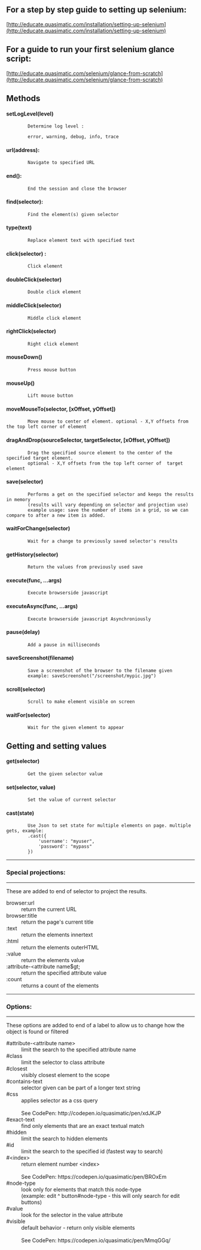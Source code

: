 ## For a step by step guide to setting up selenium:

[http://educate.quasimatic.com/installation/setting-up-selenium](http://educate.quasimatic.com/installation/setting-up-selenium)

## For a guide to run your first selenium glance script:

[http://educate.quasimatic.com/selenium/glance-from-scratch](http://educate.quasimatic.com/selenium/glance-from-scratch)

##	Methods

####		setLogLevel(level)

			Determine log level :

			error, warning, debug, info, trace

####		url(address):

			Navigate to specified URL

####		end():

			End the session and close the browser

####		find(selector):

			Find the element(s) given selector

####		type(text)

			Replace element text with specified text

####		click(selector) :

			Click element

####		doubleClick(selector)

			Double click element

####		middleClick(selector) 

			Middle click element

####		rightClick(selector) 

			Right click element

####		mouseDown()

			Press mouse button

####		mouseUp()

			Lift mouse button
			

####		moveMouseTo(selector, [xOffset, yOffset]) 

			Move mouse to center of element. optional - X,Y offsets from the top left corner of element


####		dragAndDrop(sourceSelector, targetSelector, [xOffset, yOffset])
			
			Drag the specified source element to the center of the specified target element. 
            optional - X,Y offsets from the top left corner of  target element

####		save(selector)
			Performs a get on the specified selector and keeps the results in memory 
            (results will vary depending on selector and projection use)
			example usage: save the number of items in a grid, so we can compare to after a new item is added.

####		waitForChange(selector) 
			Wait for a change to previously saved selector's results 
			
####		getHistory(selector) 
			Return the values from previously used save

####		execute(func, ...args) 
			Execute browserside javascript

####		executeAsync(func, ...args)
			Execute browserside javascript Asynchroniously 

####		pause(delay)
			Add a pause in milliseconds

####		saveScreenshot(filename)
			Save a screenshot of the browser to the filename given
			example: saveScreenshot("/screenshot/mypic.jpg")

####		scroll(selector)
			Scroll to make element visible on screen

####		waitFor(selector) 
			Wait for the given element to appear
			
##	Getting and setting values
				
####		get(selector)
			Get the given selector value

####		set(selector, value) 
			Set the value of current selector
			
####		cast(state)

			Use Json to set state for multiple elements on page. multiple gets, example:
			.cast({
				'username': "myuser",
				'password': "mypass"
			})
		
------------------------
### Special projections: 
------------------------

These are added to end of selector to project the results.

<dl>
<dt>browser:url</dt>
<dd>return the current URL</dd>
<dt>browser:title</dt>
<dd>return the page's current title</dd>
<dt>:text</dt>
<dd>return the elements innertext</dd>
<dt>:html</dt>
<dd>return the elements outerHTML</dd>
<dt>:value</dt>
<dd>return the elements value</dd>
<dt>:attribute-&lt;attribute name$gt;</dt>
<dd>return the specified attribute value</dd>
<dt>:count</dt>
<dd>returns a count of the elements </dd>
</dl>		

------------
### Options:
------------

These options are added to end of a label to allow us to change how the object is found or filtered


<dl>
  <dt>#attribute-&lt;attribute name&gt;</dt>
  <dd>limit the search to the specified attribute name</dd>
  <dt>#class</dt>
  <dd>limit the selector to class attribute</dd>
  <dt>#closest</dt>
  <dd>visibly closest element to the scope</dd>
  <dt>#contains-text</dt>
  <dd>selector given can be part of a longer text string</dd>
  <dt>#css</dt>
  <dd>applies selector as a css query<br><br>
  See CodePen: http://codepen.io/quasimatic/pen/xdJKJP</dd>
  <dt>#exact-text</dt>
  <dd>find only elements that are an exact textual match</dd>
  <dt>#hidden</dt>
  <dd>limit the search to hidden elements</dd>
  <dt>#id</dt>
  <dd>limit the search to the specified id (fastest way to search)</dd>
  <dt>#&lt;index&gt;</dt>
  <dd>return element number &lt;index&gt;<br><br>
  See CodePen: https://codepen.io/quasimatic/pen/BROxEm</dd>
  <dt>#node-type</dt>
  <dd>look only for elements that match this node-type<br>
      (example: edit ^ button#node-type - this will only search for edit buttons)</dd>
  <dt>#value</dt>
  <dd>look for the selector in the value attribute</dd>
  <dt>#visible</dt>
  <dd>default behavior - return only visible elements<br><br>
  See CodePen: https://codepen.io/quasimatic/pen/MmqGGq/</dd>
</dl>
